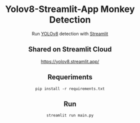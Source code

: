 
<div align="center">

# Yolov8-Streamlit-App Monkey Detection

Run [YOLOv8](https://github.com/ultralytics/ultralytics/) detection with [Streamlit](https://github.com/streamlit/streamlit)

## Shared on Streamlit Cloud

<https://yolov8.streamlit.app/>

## Requeriments

```
pip install -r requirements.txt
```


## Run

```
streamlit run main.py
```

